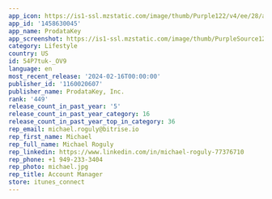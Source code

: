 ```yaml
---
app_icon: https://is1-ssl.mzstatic.com/image/thumb/Purple122/v4/ee/28/a5/ee28a533-7731-9f51-aefb-7b0dbd76ac6b/AppIcon-0-1x_U007emarketing-0-10-0-85-220.png/1024x1024bb.png
app_id: '1458630045'
app_name: ProdataKey
app_screenshot: https://is1-ssl.mzstatic.com/image/thumb/PurpleSource126/v4/4d/05/52/4d0552fd-77c0-544a-2757-ef8de50209ef/723a4352-581a-40fc-8280-b31a41f78ce5_IMG_B252F2E8BFA4-1.jpeg/1242x2208bb.png
category: Lifestyle
country: US
id: 54P7tuk-_OV9
language: en
most_recent_release: '2024-02-16T00:00:00'
publisher_id: '1160020607'
publisher_name: ProdataKey, Inc.
rank: '449'
release_count_in_past_year: '5'
release_count_in_past_year_category: 16
release_count_in_past_year_top_in_category: 36
rep_email: michael.roguly@bitrise.io
rep_first_name: Michael
rep_full_name: Michael Roguly
rep_linkedin: https://www.linkedin.com/in/michael-roguly-77376710
rep_phone: +1 949-233-3404
rep_photo: michael.jpg
rep_title: Account Manager
store: itunes_connect
---
```

